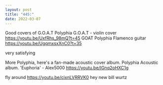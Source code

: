 ```yaml
---
layout: post
title: "445:"
date: 2022-03-07
---
```


Good covers of G.O.A.T
 Polyphia G.O.A.T - violin cover
https://youtu.be/UxfRhs_98mQ?t=45
 GOAT Polyphia Flamenco guitar
https://youtu.be/UgqmxsxXnC0?t=35

very satisfying


More Polyphia, here's a fan-made acoustic cover album.
 Polyphia Acoustic album. 'Euphoria' - Alex5000
https://youtu.be/IGnq2oHXC1g

 fly around
https://youtu.be/cixnLVRRVK0 hey new bill wurtz
